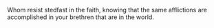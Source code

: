 Whom resist stedfast in the faith, knowing that the same afflictions are accomplished in your brethren that are in the world.
